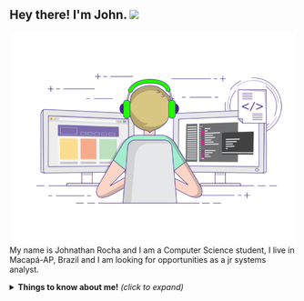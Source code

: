 <h2> Hey there! I'm John. <img src="https://github.com/souvikguria98/souvikguria98/blob/master/Hi.gif" width="25"></h2>
<img align="right" alt="GIF" src="https://raw.githubusercontent.com/devSouvik/devSouvik/master/gif3.gif" width="500" />
<p>My name is Johnathan Rocha and I am a Computer Science student, I live in Macapá-AP, Brazil and I am looking for
    opportunities as a jr systems analyst. </p>

<details>
    <summary> <b>Things to know about me!</b> <i>(click to expand)</i> </summary>
    <br>
    <h3> 👨🏻‍💻 About Me </h3>
    <ul>
        <li>🔭 &nbsp; I’m currently learning Flutter and Web Applications Development</li>
        <li>🤔 &nbsp; Exploring new technologies and developing software solutions and quick hacks.</li>
        <li>🎓 &nbsp; Studying Computer Science, computer programming and requirements analysis.</li>
        <li>💼 &nbsp; Requirements analysis.</li>
        <li>🌱 &nbsp; Enthusiast in mobile and web applications .</li>
        <li>✍️ &nbsp; Watching Anime, study and playing videogames as hobbies/side hustles.</li>
        <li>☕ &nbsp; I belive, a perfect cup of coffee can be the ultimate solution for any stress.</li>
    </ul>
    <h3> 🛠 Tech Stack </h3>
    <ul>
        <li>💻 &nbsp; JavaScript | Dart | PHP | C#</li>
        <li>🌐 &nbsp; NodeJs | Flutter | HTML | CSS | JavaScript | Bootstrap | Laravel | .Net</li>
        <li>🛢 &nbsp; MySQL | Firebase | Xampp</li>
        <li>🔧 &nbsp; Android Studio | Postman | Visual Studio code | Chrome | Git</li>
    </ul>
    <br>    
    
![John's GitHub stats](https://github-readme-stats.vercel.app/api?username=John-Rocha&show_icons=true)
<br>
![Top Langs](https://github-readme-stats.vercel.app/api/top-langs/?username=John-Rocha&layout=compact&text_color=daf7dc&bg_color=151515)

<h3> 🤝🏻 Connect with Me </h3>

<p align="center">
    &nbsp; <a href="https://www.instagram.com/johnrocha_/" target="_blank" rel="noopener noreferrer"><img
            src="https://img.icons8.com/plasticine/100/000000/instagram-new.png" width="50" /></a>
    &nbsp; <a href="https://www.linkedin.com/in/johnathan-rocha-27574a191/" target="_blank" rel="noopener noreferrer"><img
            src="https://img.icons8.com/plasticine/100/000000/linkedin.png" width="50" /></a>
    &nbsp; <a href="mailto:johnathanrocha@gmail.com" target="_blank" rel="noopener noreferrer"><img
            src="https://img.icons8.com/plasticine/100/000000/gmail.png" width="50" /></a>
</p>
</details>

<!-- Here are some ideas to get you started:

- 🔭 I’m currently working on ...
- 🌱 I’m currently learning ...
- 👯 I’m looking to collaborate on ...
- 🤔 I’m looking for help with ...
- 💬 Ask me about ...
- 📫 How to reach me: ...
- 😄 Pronouns: ...
- ⚡ Fun fact: ...
-->
